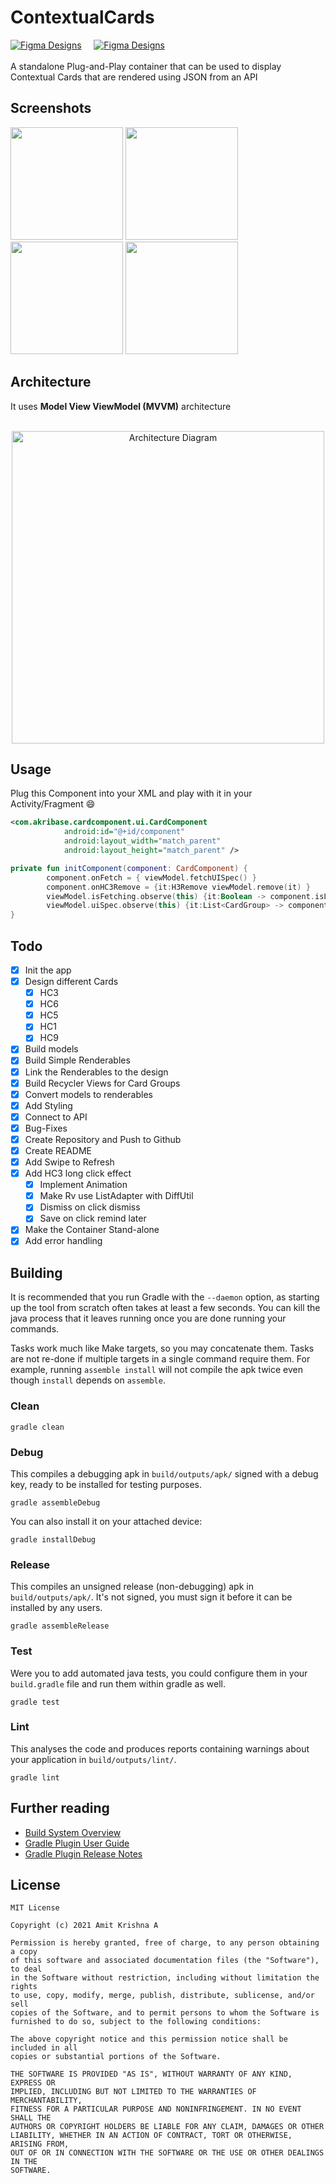 # ContextualCards

[![Figma Designs](https://img.shields.io/badge/Api-Json-green)](https://run.mocky.io/v3/04a04703-5557-4c84-a127-8c55335bb3b4) &nbsp; &nbsp;
[![Figma Designs](https://img.shields.io/badge/Design-Figma-important)](https://www.figma.com/file/WAKTJJB0vOqU07UMJDcYg0/AAL3-%3A-Android-assignment-Design-Specs?node-id=4287%3A35) <br><br>
A standalone Plug-and-Play container that can be used to display Contextual Cards that are rendered using JSON from an API

## Screenshots
<p>
    <img src="https://github.com/akri16/ContextualCards/blob/master/assets/ss-1.jpg" width="180" />
    <img src="https://github.com/akri16/ContextualCards/blob/master/assets/ss-2.jpg" width="180"/>
    <img src="https://github.com/akri16/ContextualCards/blob/master/assets/ss-3.jpg" width="180"/>
    <img src="https://github.com/akri16/ContextualCards/blob/master/assets/ss-4.jpg" width="180"/>
</p>

## Architecture

It uses **Model View ViewModel (MVVM)** architecture <br> <br>
<p align="center"><img alt="Architecture Diagram" src="https://github.com/akri16/ContextualCards/blob/master/assets/arch-diagram.png" width="500"/></p>

## Usage

Plug this Component into your XML and play with it in your Activity/Fragment 😄

```xml
<com.akribase.cardcomponent.ui.CardComponent
            android:id="@+id/component"
            android:layout_width="match_parent"
            android:layout_height="match_parent" />
```

```kt
private fun initComponent(component: CardComponent) {
        component.onFetch = { viewModel.fetchUISpec() }
        component.onHC3Remove = {it:H3Remove viewModel.remove(it) }
        viewModel.isFetching.observe(this) {it:Boolean -> component.isLoading = it }
        viewModel.uiSpec.observe(this) {it:List<CardGroup> -> component.render(it) }
}

```

## Todo

- [x]  Init the app
- [x]  Design different Cards
    - [x]  HC3
    - [x]  HC6
    - [x]  HC5
    - [x]  HC1
    - [x]  HC9
- [x]  Build models
- [x]  Build Simple Renderables
- [x]  Link the Renderables to the design
- [x]  Build Recycler Views for Card Groups
- [x]  Convert models to renderables
- [x]  Add Styling
- [x]  Connect to API
- [x]  Bug-Fixes
- [x]  Create Repository and Push to Github
- [x]  Create README
- [x]  Add Swipe to Refresh
- [x]  Add HC3 long click effect
    - [x]  Implement Animation
    - [x]  Make Rv use ListAdapter with DiffUtil
    - [x]  Dismiss on click dismiss
    - [x]  Save on click remind later
- [x]  Make the Container Stand-alone
- [x]  Add error handling

## **Building**

It is recommended that you run Gradle with the `--daemon` option, as starting up the tool from scratch often takes at least a few seconds. You can kill the java process that it leaves running once you are done running your commands.

Tasks work much like Make targets, so you may concatenate them. Tasks are not re-done if multiple targets in a single command require them. For example, running `assemble install` will not compile the apk twice even though `install` depends on `assemble`.

### **Clean**

`gradle clean`

### **Debug**

This compiles a debugging apk in `build/outputs/apk/` signed with a debug key, ready to be installed for testing purposes.

`gradle assembleDebug`

You can also install it on your attached device:

`gradle installDebug`

### **Release**

This compiles an unsigned release (non-debugging) apk in `build/outputs/apk/`. It's not signed, you must sign it before it can be installed by any users.

`gradle assembleRelease`

### **Test**

Were you to add automated java tests, you could configure them in your `build.gradle` file and run them within gradle as well.

`gradle test`

### **Lint**

This analyses the code and produces reports containing warnings about your application in `build/outputs/lint/`.

`gradle lint`

## **Further reading**

- [Build System Overview](https://developer.android.com/sdk/installing/studio-build.html)
- [Gradle Plugin User Guide](http://tools.android.com/tech-docs/new-build-system/user-guide)
- [Gradle Plugin Release Notes](http://tools.android.com/tech-docs/new-build-system)


## License

    MIT License

    Copyright (c) 2021 Amit Krishna A

    Permission is hereby granted, free of charge, to any person obtaining a copy
    of this software and associated documentation files (the "Software"), to deal
    in the Software without restriction, including without limitation the rights
    to use, copy, modify, merge, publish, distribute, sublicense, and/or sell
    copies of the Software, and to permit persons to whom the Software is
    furnished to do so, subject to the following conditions:

    The above copyright notice and this permission notice shall be included in all
    copies or substantial portions of the Software.

    THE SOFTWARE IS PROVIDED "AS IS", WITHOUT WARRANTY OF ANY KIND, EXPRESS OR
    IMPLIED, INCLUDING BUT NOT LIMITED TO THE WARRANTIES OF MERCHANTABILITY,
    FITNESS FOR A PARTICULAR PURPOSE AND NONINFRINGEMENT. IN NO EVENT SHALL THE
    AUTHORS OR COPYRIGHT HOLDERS BE LIABLE FOR ANY CLAIM, DAMAGES OR OTHER
    LIABILITY, WHETHER IN AN ACTION OF CONTRACT, TORT OR OTHERWISE, ARISING FROM,
    OUT OF OR IN CONNECTION WITH THE SOFTWARE OR THE USE OR OTHER DEALINGS IN THE
    SOFTWARE.
